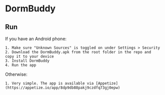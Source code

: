 # DormBuddy

## Run

If you have an Android phone:
```
1. Make sure "Unknown Sources" is toggled on under Settings > Security
2. Download the DormBuddy.apk from the root folder in the repo and copy it to your device
3. Install DormBuddy
4. Run the app
```

Otherwise:
```
1. Very simple. The app is available via [Appetize]
(https://appetize.io/app/8dp9db88pakj9czdfq73gj0epw)
```
